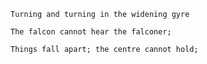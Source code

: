 

    Turning and turning in the widening gyre

    The falcon cannot hear the falconer;

    Things fall apart; the centre cannot hold;
